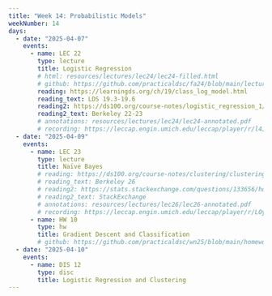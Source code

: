 ```yaml
---
title: "Week 14: Probabilistic Models"
weekNumber: 14
days:
  - date: "2025-04-07"
    events:
      - name: LEC 22
        type: lecture
        title: Logistic Regression
        # html: resources/lectures/lec24/lec24-filled.html
        # github: https://github.com/practicaldsc/fa24/blob/main/lectures/lec24/
        reading: https://learningds.org/ch/19/class_log_model.html
        reading_text: LDS 19.3-19.6
        reading2: https://ds100.org/course-notes/logistic_regression_1/logistic_reg_1.html
        reading2_text: Berkeley 22-23
        # annotations: resources/lectures/lec24/lec24-annotated.pdf
        # recording: https://leccap.engin.umich.edu/leccap/player/r/l4JFGq
  - date: "2025-04-09"
    events:
      - name: LEC 23
        type: lecture
        title: Naïve Bayes
        # reading: https://ds100.org/course-notes/clustering/clustering.html
        # reading_text: Berkeley 26
        # reading2: https://stats.stackexchange.com/questions/133656/how-to-understand-the-drawbacks-of-k-means
        # reading2_text: StackExchange
        # annotations: resources/lectures/lec26/lec26-annotated.pdf
        # recording: https://leccap.engin.umich.edu/leccap/player/r/LOywTq
      - name: HW 10
        type: hw
        title: Gradient Descent and Classification
        # github: https://github.com/practicaldsc/wn25/blob/main/homeworks/hw10/hw10.ipynb
  - date: "2025-04-10"
    events:
      - name: DIS 12
        type: disc
        title: Logistic Regression and Clustering
---
```

